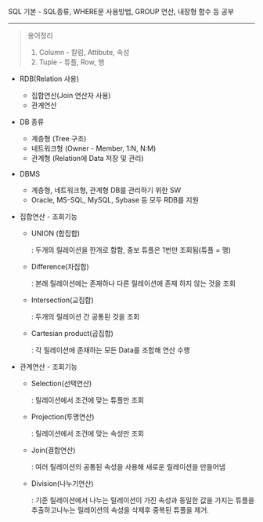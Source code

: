 SQL 기본 - SQL종류,  WHERE문 사용방법, GROUP 연산, 내장형 함수 등 공부

---

> 용어정리
>
> 1. Column - 칼럼, Attibute, 속성
> 2. Tuple - 튜플, Row, 행

+ RDB(Relation 사용)

  + 집합연산(Join 연산자 사용)
  + 관계연산

+ DB 종류

  + 계층형 (Tree 구조)
  + 네트워크형 (Owner - Member, 1:N, N:M)
  + 관계형 (Relation에 Data 저장 및 관리)

+ DBMS

  + 계층형, 네트워크형, 관계형 DB를 관리하기 위한 SW
  + Oracle, MS-SQL, MySQL, Sybase 등 모두 RDB를 지원

+ 집합연산 - 조회기능

  + UNION (합집합)

    : 두개의 릴레이션을 한개로 합함, 중보 튜플은 1번만 조회됨(튜플 = 행)

  + Difference(차집합)

    : 본래 릴레이션에는 존재하나 다른 릴레이션에 존재 하지 않는 것을 조회

  + Intersection(교집합)

    : 두개의 릴레이션 간 공통된 것을 조회

  + Cartesian product(곱집합)

    : 각 릴레이션에 존재하는 모든 Data를 조합해 연산 수행

+ 관계연산 - 조회기능

  + Selection(선택연산)

    : 릴레이션에서 조건에 맞는 튜플만 조회

  + Projection(투명연산)

    : 릴레이션에서 조건에 맞는 속성만 조회

  + Join(결합연산)

    : 여러 릴레이션의 공통된 속성을 사용해 새로운 릴레이션을 만들어냄

  + Division(나누기연산)

    : 기준 릴레이션에서 나누는 릴레이션이 가진 속성과 동일한 값을 가지는 튜플을 추출하고나누는 릴레이션의 속성을 삭제후 중복된 튜플을 제거.